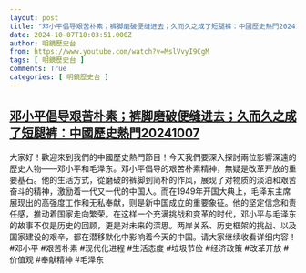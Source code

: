 ```yaml
---
layout: post
title: "邓小平倡导艰苦朴素；裤脚磨破便缝进去；久而久之成了短腿裤：中國歷史熱門20241007"
date: 2024-10-07T18:03:51.000Z
author: 明鏡歷史台
from: https://www.youtube.com/watch?v=MslVvyI9CgM
tags: [ 明鏡歷史台 ]
comments: True
categories: [ 明鏡歷史台 ]
---
```

<!--1728324231000-->
[邓小平倡导艰苦朴素；裤脚磨破便缝进去；久而久之成了短腿裤：中國歷史熱門20241007](https://www.youtube.com/watch?v=MslVvyI9CgM)
------

<div>
大家好！歡迎來到我們的中國歷史熱門節目！今天我們要深入探討兩位影響深遠的歷史人物——邓小平和毛泽东。邓小平倡导的艰苦朴素精神，無疑是改革开放的重要基石。他的生活方式，從磨破的裤脚到简朴的作风，展现了对物质的淡泊和艰苦奋斗的精神，激励着一代又一代的中国人。而在1949年开国大典上，毛泽东主席展现出的高强度工作和无私奉献，则是新中国成立的重要象征。他的坚定信念和责任感，推动着国家走向繁荣。在这样一个充满挑战和变革的时代，邓小平与毛泽东的故事不仅是历史的回顾，更是对未来的深思。两岸关系、历史框架的挑战、以及国家建设的艰辛，都在潜移默化中影响着今天的中国。请大家继续收看详细内容！#邓小平 #艰苦朴素 #现代化进程 #生活态度 #垃圾节俭 #经济政策 #改革开放 #价值观 #奉献精神 #毛泽东
</div>
